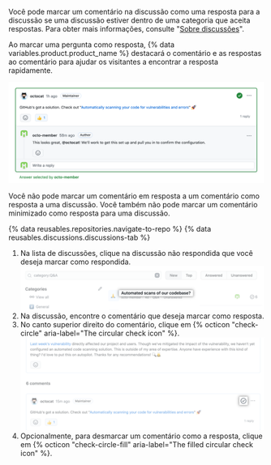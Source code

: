 Você pode marcar um comentário na discussão como uma resposta para a discussão se uma discussão estiver dentro de uma categoria que aceita respostas. Para obter mais informações, consulte "[Sobre discussões](/discussions/collaborating-with-your-community-using-discussions/about-discussions#about-categories-and-formats-for-discussions)".

Ao marcar uma pergunta como resposta, {% data variables.product.product_name %} destacará o comentário e as respostas ao comentário para ajudar os visitantes a encontrar a resposta rapidamente.

![Comentário marcado como resposta para uma discussão](/assets/images/help/discussions/comment-marked-as-answer.png)

Você não pode marcar um comentário em resposta a um comentário como resposta a uma discussão. Você também não pode marcar um comentário minimizado como resposta para uma discussão.

{% data reusables.repositories.navigate-to-repo %}
{% data reusables.discussions.discussions-tab %}
1. Na lista de discussões, clique na discussão não respondida que você deseja marcar como respondida. ![Discussão não respondida](/assets/images/help/discussions/unanswered-discussion.png)
1. Na discussão, encontre o comentário que deseja marcar como resposta.
1. No canto superior direito do comentário, clique em {% octicon "check-circle" aria-label="The circular check icon" %}. ![Ícone circular de verificação "Marcar como resposta" para marcar comentário como resposta em uma discussão](/assets/images/help/discussions/comment-mark-as-answer-button.png)
1. Opcionalmente, para desmarcar um comentário como a resposta, clique em {% octicon "check-circle-fill" aria-label="The filled circular check icon" %}.
